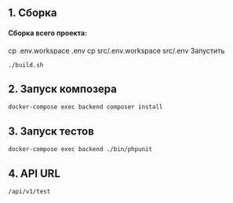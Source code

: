 ## 1. Сборка
#### Сборка всего проекта:

cp .env.workspace .env
cp src/.env.workspace src/.env
Запустить

```
./build.sh
```

## 2. Запуск композера


```
docker-compose exec backend composer install
```


## 3. Запуск тестов

```
docker-compose exec backend ./bin/phpunit
```

## 4. API URL
```
/api/v1/test
```
